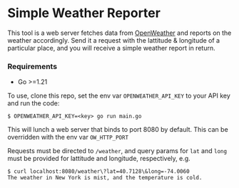 # Simple Weather Reporter

This tool is a web server fetches data from [OpenWeather](https://openweathermap.org/) and reports on the weather accordingly. Send it a request with the lattitude & longitude of a particular place, and you will receive a simple weather report in return.

### Requirements
* Go >=1.21

To use, clone this repo, set the env var `OPENWEATHER_API_KEY` to your API key and run the code:

```
$ OPENWEATHER_API_KEY=<key> go run main.go
```

This will lunch a web server that binds to port 8080 by default. This can be overridden with the env var `OW_HTTP_PORT`

Requests must be directed to `/weather`, and query params for `lat` and `long` must be provided for lattitude and longitude, respectively, e.g.

```
$ curl localhost:8080/weather\?lat=40.7128\&long=-74.0060
The weather in New York is mist, and the temperature is cold.
```
